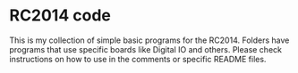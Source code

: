 # RC2014 code

This is my collection of simple basic programs for the RC2014. Folders have programs that use specific boards like Digital IO and others. Please check instructions on how to use in the comments or specific README files.
